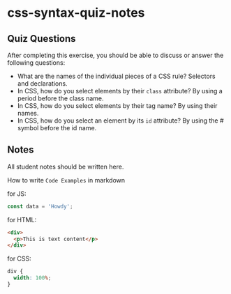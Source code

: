 # css-syntax-quiz-notes

## Quiz Questions

After completing this exercise, you should be able to discuss or answer the following questions:

- What are the names of the individual pieces of a CSS rule?
  Selectors and declarations.
- In CSS, how do you select elements by their `class` attribute?
  By using a period before the class name.
- In CSS, how do you select elements by their tag name?
  By using their names.
- In CSS, how do you select an element by its `id` attribute?
  By using the # symbol before the id name.

## Notes

All student notes should be written here.

How to write `Code Examples` in markdown

for JS:

```javascript
const data = 'Howdy';
```

for HTML:

```html
<div>
  <p>This is text content</p>
</div>
```

for CSS:

```css
div {
  width: 100%;
}
```
